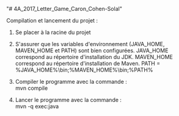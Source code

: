 "# 4A_2017_Letter_Game_Caron_Cohen-Solal" 

Compilation et lancement du projet :

1) Se placer à la racine du projet

2) S'assurer que les variables d'environnement (JAVA_HOME, MAVEN_HOME et PATH) sont bien configurées.
JAVA_HOME correspond au répertoire d'installation du JDK.
MAVEN_HOME correspond au répertoire d'installation de Maven.
PATH = %JAVA_HOME%\bin;%MAVEN_HOME%\bin;%PATH%

3) Compiler le programme avec la commande :  
mvn compile

4) Lancer le programme avec la commande :        
mvn -q exec:java
  
